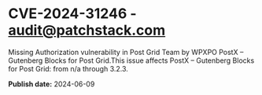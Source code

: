 # CVE-2024-31246 - audit@patchstack.com

Missing Authorization vulnerability in Post Grid Team by WPXPO PostX – Gutenberg Blocks for Post Grid.This issue affects PostX – Gutenberg Blocks for Post Grid: from n/a through 3.2.3.

**Publish date:** 2024-06-09
